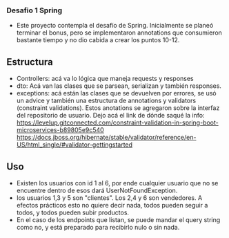 ### Desafio 1 Spring

-  Este proyecto contempla el desafío de Spring. Inicialmente se planeó terminar el bonus,
pero se implementaron annotations que consumieron bastante tiempo y no dio cabida a crear
   los puntos 10-12. 

## Estructura
- Controllers: acá va lo lógica que maneja requests y responses
- dto: Acá van las clases que se parsean, serializan y también responses.
- exceptions: acá están las clases que se devuelven por errores, se usó un advice y también 
una estructura de annotations y validators (constraint validations). 
  Estos anotations se agregaron sobre la interfaz del repositorio de usuario.
  Dejo acá el link de dónde saqué la info:
  https://levelup.gitconnected.com/constraint-validation-in-spring-boot-microservices-b89805e9c540
  https://docs.jboss.org/hibernate/stable/validator/reference/en-US/html_single/#validator-gettingstarted

## Uso
  - Existen los usuarios con id 1 al 6, por ende cualquier usuario que no se encuentre
dentro de esos dará UserNotFoundException.
  - los usuarios 1,3 y 5 son "clientes". Los 2,4 y 6 son vendedores. A efectos prácticos
esto no quiere decir nada, todos pueden seguir a todos, y todos pueden subir productos.
  - En el caso de los endpoints que listan, se puede mandar el query string como no,
y está preparado para recibirlo nulo o sin nada. 